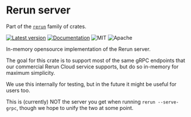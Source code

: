 # Rerun server

Part of the [`rerun`](https://github.com/rerun-io/rerun) family of crates.

[![Latest version](https://img.shields.io/crates/v/redap_server.svg)](https://crates.io/crates/redap_server)
[![Documentation](https://docs.rs/redap_server/badge.svg)](https://docs.rs/redap_server)
![MIT](https://img.shields.io/badge/license-MIT-blue.svg)
![Apache](https://img.shields.io/badge/license-Apache-blue.svg)

In-memory opensource implementation of the Rerun server.

The goal for this crate is to support most of the same gRPC endpoints that our commercial Rerun Cloud service supports, but do so in-memory for maximum simplicity.

We use this internally for testing, but in the future it might be useful for users too.

This is (currently) NOT the server you get when running `rerun --serve-grpc`, though we hope to unify the two at some point.

